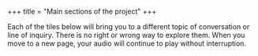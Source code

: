 +++
title = "Main sections of the project"
+++

Each of the tiles below will bring you to a different topic of conversation or line of inquiry.
There is no right or wrong way to explore them.
When you move to a new page, your audio will continue to play without interruption.